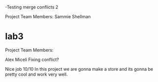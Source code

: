 -Testing merge conflicts 2

Project Team Members: Sammie Shellman

# lab3

Project Team Members:

Alex Miceli 
Fixing conflict?

Nice job 10/10
In this project we are gonna make a store and its gonna be pretty cool and work very well.
